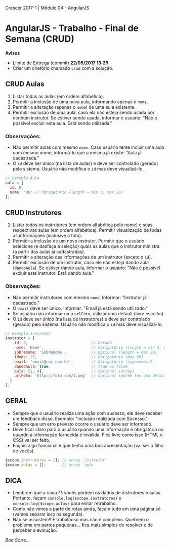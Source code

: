 Crescer 2017-1 | Módulo 04 - AngularJS  

# AngularJS - Trabalho - Final de Semana (CRUD)

**Avisos**
- Limite de Entrega (commit) **22/05/2017 13:29**  
- Criar um diretório chamado `crud` com a solução.

## CRUD Aulas

1. Listar todas as aulas (em ordem alfabética).
2. Permitir a inclusão de uma nova aula, informando apenas o `nome`.
3. Permitir a alteração (apenas o `nome`) de uma aula existente.
4. Permitir exclusão de uma aula, caso ela não esteja sendo usada por nenhum instrutor. Se estiver sendo usada, informar o usuário: "Não é possível excluir esta aula. Está sendo utilizada."  

### Observações:
- Não permitir aulas com mesmo `nome`. Caso usuário tente incluir uma aula com mesmo nome, informá-lo que a mesma já existe: "Aula já cadastrada."  
- O `id` deve ser único (na lista de aulas) e deve ser controlado (gerado) pelo sistema. Usuário não modifica o `id` mas deve visualizá-lo.  

```javascript
// Exemplo Aula
aula = {
  id: 0,
  nome: 'OO' // Obrigatório (length = min 3, max 20)
};
```

## CRUD Instrutores

1. Listar todos os instrutores (em ordem alfabética pelo nome) e suas respectivas aulas (em ordem alfabética). Permitir visualização de todas as informações (inclusive a foto).
2. Permitir a inclusão de um novo instrutor. Permitir que o usuário selecione (e desfaça a seleção) quais as aulas que o instrutor ministra (a partir das aulas já cadastradas).
3. Permitir a alteração das informações de um instrutor (exceto o `id`).
4. Permitir exclusão de um instrutor, caso ele não esteja dando aula (`dandoAula`). Se estiver dando aula, informar o usuário: "Não é possível excluir este instrutor. Está dando aula."

### Observações:
- Não permitir instrutores com mesmo `nome`. Informar: "Instrutor já cadastrado."
- O `email` deve ser único. Informar: "Email já está sendo utilizado."
- Se usuário não informar uma `urlFoto`, utilizar uma default (livre escolha).
- O `id` deve ser único (na lista de instrutores) e deve ser controlado (gerado) pelo sistema. Usuário não modifica o `id` mas deve visualizá-lo.  

```javascript
// Exemplo Instrutor
instrutor = {
    id: 0,                            // Gerado
    nome: 'Nome',                     // Obrigatório (length = min 3, max 20)
    sobrenome: 'Sobrenome',           // Opcional (length = max 30)
    idade: 25,                        // Obrigatório (max 90)
    email: 'email@cwi.com.br',        // Obrigatório (type=email)
    dandoAula: true,                  // true ou false
    aula: [1, 4],                     // Opcional (array)
    urlFoto: 'http://foto.com/3.png'  // Opcional (porém tem uma default de livre escolha)
  }
];

```

## GERAL  
- Sempre que o usuário realiza uma ação com sucesso, ele deve receber um feedback disso. Exemplo: "Inclusão realizada com Sucesso."
- Sempre que um erro previsto ocorre o usuário deve ser informado.
- Deve ficar claro para o usuário quando uma informação é obrigatória ou quando a informação fornecida é inválida. Fica livre como isso (HTML e CSS) vai ser feito.
- Façam algo funcional e que tenha uma boa apresentação (vai ser o filho de vocês).  

```javascript
$scope.instrutores = []; // array `instrutor`
$scope.aulas = [];       // array `aula`
```  

## DICA  
- Lembrem que a cada `F5` vocês perdem os dados de instrutores e aulas. Portanto, façam `console.log($scope.instrutores)` e `console.log($scope.aulas)` para evitar retrabalho.
- Como não vimos a parte de rotas ainda, façam tudo em uma página só (vamos separar isso na segunda).
- Não se assustem!! É trabalhoso mas não é complexo. Quebrem o problema em partes pequenas... fica mais simples de resolver e de perceber a evolução.

_Boa Sorte..._
